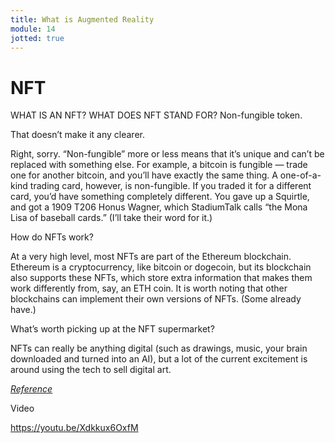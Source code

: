 ```yaml
---
title: What is Augmented Reality
module: 14
jotted: true
---
```


# NFT

WHAT IS AN NFT? WHAT DOES NFT STAND FOR?
Non-fungible token.

That doesn’t make it any clearer.

Right, sorry. “Non-fungible” more or less means that it’s unique and can’t be replaced with something else. For example, a bitcoin is fungible — trade one for another bitcoin, and you’ll have exactly the same thing. A one-of-a-kind trading card, however, is non-fungible. If you traded it for a different card, you’d have something completely different. You gave up a Squirtle, and got a 1909 T206 Honus Wagner, which StadiumTalk calls “the Mona Lisa of baseball cards.” (I’ll take their word for it.)

How do NFTs work?

At a very high level, most NFTs are part of the Ethereum blockchain. Ethereum is a cryptocurrency, like bitcoin or dogecoin, but its blockchain also supports these NFTs, which store extra information that makes them work differently from, say, an ETH coin. It is worth noting that other blockchains can implement their own versions of NFTs. (Some already have.)

What’s worth picking up at the NFT supermarket?

NFTs can really be anything digital (such as drawings, music, your brain downloaded and turned into an AI), but a lot of the current excitement is around using the tech to sell digital art.

<a href="https://www.theverge.com/22310188/nft-explainer-what-is-blockchain-crypto-art-faq" target="_new"><em>Reference</em></a>

Video

https://youtu.be/Xdkkux6OxfM

